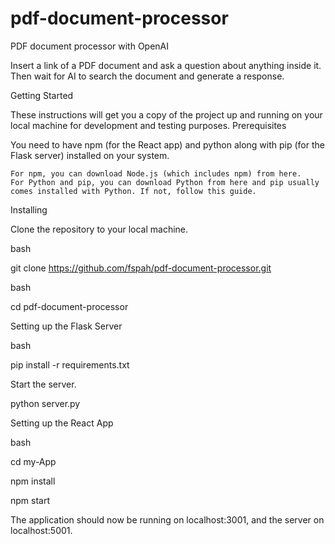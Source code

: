 # pdf-document-processor

PDF document processor with OpenAI

Insert a link of a PDF document and ask a question about anything inside it. Then wait for AI to search the document and generate a response.

Getting Started


These instructions will get you a copy of the project up and running on your local machine for development and testing purposes.
Prerequisites

You need to have npm (for the React app) and python along with pip (for the Flask server) installed on your system.

    For npm, you can download Node.js (which includes npm) from here.
    For Python and pip, you can download Python from here and pip usually comes installed with Python. If not, follow this guide.

Installing

Clone the repository to your local machine.

bash

git clone https://github.com/fspah/pdf-document-processor.git


bash

cd pdf-document-processor

Setting up the Flask Server

bash

pip install -r requirements.txt

Start the server.

python server.py

Setting up the React App

bash

cd my-App

npm install

npm start

The application should now be running on localhost:3001, and the server on localhost:5001.
    
